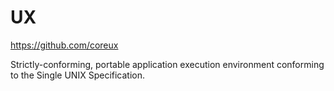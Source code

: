 # UX

https://github.com/coreux

Strictly-conforming, portable application execution environment conforming to the Single UNIX Specification.
